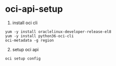 # oci-api-setup

1) install oci cli
```
yum -y install oraclelinux-developer-release-el8
yum -y install python36-oci-cli
oci-metadata -g region
```

2) setup oci api
```
oci setup config
```

